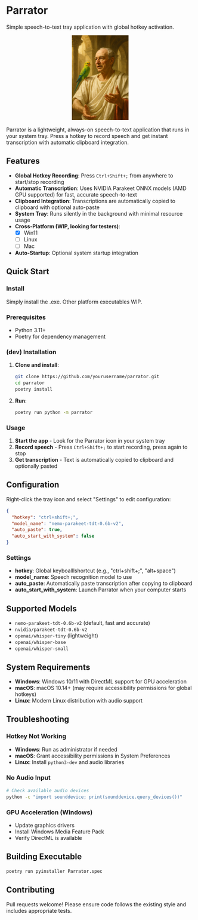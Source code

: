 # Parrator

Simple speech-to-text tray application with global hotkey activation.

<div align="center">
  <a href="https://github.com/NullSense/Parrator">
    <img src="./Parrator.png" alt="Parrator Banner" width="30%">
  </a>
</div>

Parrator is a lightweight, always-on speech-to-text application that runs in your system tray. Press a hotkey to record speech and get instant transcription with automatic clipboard integration.

## Features

- **Global Hotkey Recording**: Press `Ctrl+Shift+;` from anywhere to start/stop recording
- **Automatic Transcription**: Uses NVIDIA Parakeet ONNX models (AMD GPU supported) for fast, accurate speech-to-text
- **Clipboard Integration**: Transcriptions are automatically copied to clipboard with optional auto-paste
- **System Tray**: Runs silently in the background with minimal resource usage
- **Cross-Platform (WIP, looking for testers)**:
    - [x] Win11
    - [ ] Linux
    - [ ] Mac
- **Auto-Startup**: Optional system startup integration

## Quick Start

### Install

Simply install the .exe.
Other platform executables WIP.

### Prerequisites

- Python 3.11+
- Poetry for dependency management

### (dev) Installation

1. **Clone and install**:
   ```bash
   git clone https://github.com/yourusername/parrator.git
   cd parrator
   poetry install
   ```

2. **Run**:
   ```bash
   poetry run python -m parrator
   ```

### Usage

1. **Start the app** - Look for the Parrator icon in your system tray
2. **Record speech** - Press `Ctrl+Shift+;` to start recording, press again to stop
3. **Get transcription** - Text is automatically copied to clipboard and optionally pasted

## Configuration

Right-click the tray icon and select "Settings" to edit configuration:

```json
{
  "hotkey": "ctrl+shift+;",
  "model_name": "nemo-parakeet-tdt-0.6b-v2", 
  "auto_paste": true,
  "auto_start_with_system": false
}
```

### Settings

- **hotkey**: Global keyboalllshortcut (e.g., "ctrl+shift+;", "alt+space")
- **model_name**: Speech recognition model to use
- **auto_paste**: Automatically paste transcription after copying to clipboard
- **auto_start_with_system**: Launch Parrator when your computer starts

## Supported Models

- `nemo-parakeet-tdt-0.6b-v2` (default, fast and accurate)
- `nvidia/parakeet-tdt-0.6b-v2`
- `openai/whisper-tiny` (lightweight)
- `openai/whisper-base`
- `openai/whisper-small`

## System Requirements

- **Windows**: Windows 10/11 with DirectML support for GPU acceleration
- **macOS**: macOS 10.14+ (may require accessibility permissions for global hotkeys)
- **Linux**: Modern Linux distribution with audio support

## Troubleshooting

### Hotkey Not Working
- **Windows**: Run as administrator if needed
- **macOS**: Grant accessibility permissions in System Preferences
- **Linux**: Install `python3-dev` and audio libraries

### No Audio Input
```bash
# Check available audio devices
python -c "import sounddevice; print(sounddevice.query_devices())"
```

### GPU Acceleration (Windows)
- Update graphics drivers
- Install Windows Media Feature Pack
- Verify DirectML is available

## Building Executable

```bash
poetry run pyinstaller Parrator.spec
```

## Contributing

Pull requests welcome! Please ensure code follows the existing style and includes appropriate tests.

